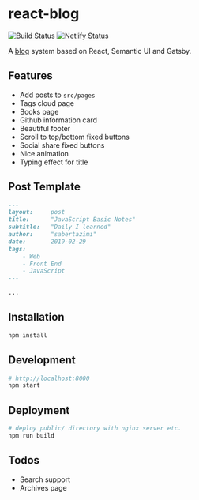 # react-blog

[![Build Status](https://travis-ci.org/sabertazimi/react-blog.svg?branch=master)](https://travis-ci.org/sabertazimi/react-blog)
[![Netlify Status](https://api.netlify.com/api/v1/badges/a182a53a-297d-425b-88d6-323ce7039495/deploy-status)](https://app.netlify.com/sites/tazimi/deploys)

A [blog](https://blog.hust.cf) system based on React, Semantic UI and Gatsby.

## Features

- Add posts to `src/pages`
- Tags cloud page
- Books page
- Github information card
- Beautiful footer
- Scroll to top/bottom fixed buttons
- Social share fixed buttons
- Nice animation
- Typing effect for title

## Post Template

```markdown
---
layout:     post
title:      "JavaScript Basic Notes"
subtitle:   "Daily I learned"
author:     "sabertazimi"
date:       2019-02-29
tags:
    - Web
    - Front End
    - JavaScript
---

...
```

## Installation

```bash
npm install
```

## Development

```bash
# http://localhost:8000
npm start
```

## Deployment

```bash
# deploy public/ directory with nginx server etc.
npm run build
```

## Todos

- Search support
- Archives page
